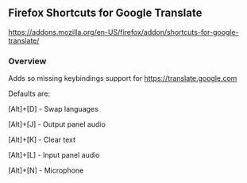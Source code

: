 ## Firefox Shortcuts for Google Translate
https://addons.mozilla.org/en-US/firefox/addon/shortcuts-for-google-translate/

### Overview
Adds so missing keybindings support for https://translate.google.com

Defaults are:

[Alt]+[D] - Swap languages

[Alt]+[J] - Output panel audio

[Alt]+[K] - Clear text

[Alt]+[L] - Input panel audio

[Alt]+[N] - Microphone
